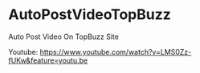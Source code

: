 # AutoPostVideoTopBuzz
Auto Post Video On TopBuzz Site

Youtube: https://www.youtube.com/watch?v=LMS0Zz-fUKw&feature=youtu.be
